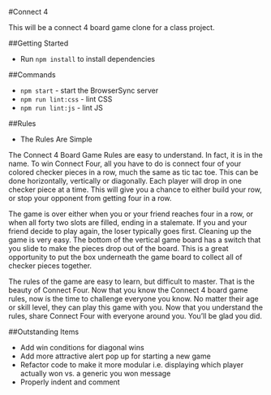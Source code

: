 #Connect 4

This will be a connect 4 board game clone for a class project.

##Getting Started

* Run `npm install` to install dependencies

##Commands
* `npm start` - start the BrowserSync server
* `npm run lint:css` - lint CSS
* `npm run lint:js` - lint JS

##Rules
* The Rules Are Simple

The Connect 4 Board Game Rules are easy to understand. In fact, it is in the name. To win Connect Four, all you have to do is connect four of your colored checker pieces in a row, much the same as tic tac toe. This can be done horizontally, vertically or diagonally. Each player will drop in one checker piece at a time. This will give you a chance to either build your row, or stop your opponent from getting four in a row.

The game is over either when you or your friend reaches four in a row, or when all forty two slots are filled, ending in a stalemate. If you and your friend decide to play again, the loser typically goes first. Cleaning up the game is very easy. The bottom of the vertical game board has a switch that you slide to make the pieces drop out of the board. This is a great opportunity to put the box underneath the game board to collect all of checker pieces together.

The rules of the game are easy to learn, but difficult to master. That is the beauty of Connect Four. Now that you know the Connect 4 board game rules, now is the time to challenge everyone you know. No matter their age or skill level, they can play this game with you. Now that you understand the rules, share Connect Four with everyone around you. You’ll be glad you did.

##Outstanding Items
* Add win conditions for diagonal wins
* Add more attractive alert pop up for starting a new game
* Refactor code to make it more modular i.e. displaying which player actually won vs. a generic you won message
* Properly indent and comment
